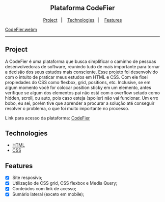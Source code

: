 <div align="center">
    <h2>Plataforma CodeFier</h2>
</div>

<p align="center">
    <a href="#project">Project</a>&nbsp;&nbsp;&nbsp;|&nbsp;&nbsp;&nbsp;
    <a href="#technologies">Technologies</a>&nbsp;&nbsp;&nbsp;|&nbsp;&nbsp;&nbsp;
    <a href="#features">Features</a>
</p>

[CodeFier.webm](https://user-images.githubusercontent.com/82189395/218335038-26a73efc-e7c2-4ba2-a67f-a6e6f107d711.webm)

<hr>

## Project
<p>
  A CodeFier é uma plataforma que busca simplificar o caminho de pessoas desenvolvedoras de software, reunindo tudo de mais 
  importante para tornar a decisão dos seus estudos mais consciente. Esse projeto foi desenvolvido com o intuito de praticar 
  meus estudos em HTML e CSS. Com ele fixei propiedades do CSS como flexbox, grid, positions, etc. Inclusive, se em algum momento 
  você for colocar position sticky em um elemento, antes verifique se algum dos elementos pai não está com o overflow setado como hidden, scroll, 
  ou auto, pois caso esteja (spoiler) não vai funcionar. Um erro bobo, eu sei, porém tive que aprender a procurar a solução até conseguir resolver o problema, 
  o que foi muito importante no processo.
</p>
<p>
  Link para acesso da plataforma: <a href="https://codefier.netlify.app/">CodeFier</a>
</p>

## Technologies
  * [HTML](https://www.w3schools.com/html/)
  * [CSS](https://www.w3schools.com/css/)
  
## Features
- [x] Site resposivo;
- [x] Utilização de CSS grid, CSS flexbox e Media Query;
- [x] Conteúdos com link de acesso;
- [x] Sumário lateral (exceto em mobile);
